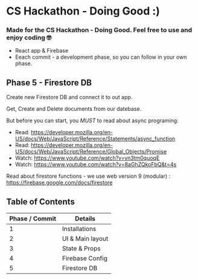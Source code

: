 # CS Hackathon - Doing Good :)

### Made for the CS Hackathon - Doing Good. Feel free to use and enjoy coding 🤓

- React app & Firebase
- Eeach commit - a development phase, so you can follow in your own phase.

## Phase 5 - Firestore DB

Create new Firestore DB and connect it to out app.

Get, Create and Delete documents from our datebase.

But before you can start, you _MUST_ to read about async programing:

- Read: https://developer.mozilla.org/en-US/docs/Web/JavaScript/Reference/Statements/async_function
- Read: https://developer.mozilla.org/en-US/docs/Web/JavaScript/Reference/Global_Objects/Promise
- Watch: https://www.youtube.com/watch?v=vn3tm0quoqE
- Watch: https://www.youtube.com/watch?v=8aGhZQkoFbQ&t=4s

Read about firestore functions - we use web version 9 (modular) : https://firebase.google.com/docs/firestore

## Table of Contents

| Phase / Commit | Details          |
| -------------- | ---------------- |
| 1              | Installations    |
| 2              | UI & Main layout |
| 3              | State & Props    |
| 4              | Firebase Config  |
| 5              | Firestore DB     |
